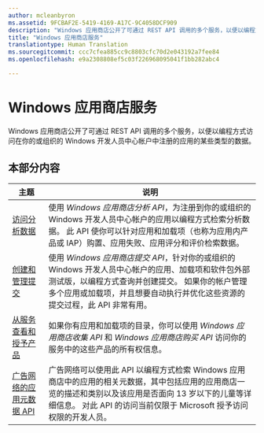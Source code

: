 ```yaml
---
author: mcleanbyron
ms.assetid: 9FCBAF2E-5419-4169-A17C-9C4058DCF909
description: "Windows 应用商店公开了可通过 REST API 调用的多个服务，以便以编程方式访问在你的或组织的 Windows 开发人员中心帐户中注册的应用的某些类型的数据。"
title: "Windows 应用商店服务"
translationtype: Human Translation
ms.sourcegitcommit: ccc7cfea885cc9c8803cfc70d2e043192a7fee84
ms.openlocfilehash: e9a2308808ef5c03f226968095041f1bb282abc4

---
```


# <a name="windows-store-services"></a>Windows 应用商店服务

Windows 应用商店公开了可通过 REST API 调用的多个服务，以便以编程方式访问在你的或组织的 Windows 开发人员中心帐户中注册的应用的某些类型的数据。

## <a name="in-this-section"></a>本部分内容


| 主题            | 说明                 |
|------------------|-----------------------------|
| [访问分析数据](access-analytics-data-using-windows-store-services.md) | 使用 *Windows 应用商店分析 API*，为注册到你的或组织的 Windows 开发人员中心帐户的应用以编程方式检索分析数据。 此 API 使你可以针对应用和加载项（也称为应用内产品或 IAP）购置、应用失败、应用评分和评价检索数据。 |
| [创建和管理提交](create-and-manage-submissions-using-windows-store-services.md) | 使用 *Windows 应用商店提交 API*，针对你的或组织的 Windows 开发人员中心帐户的应用、加载项和软件包外部测试版，以编程方式查询并创建提交。 如果你的帐户管理多个应用或加载项，并且想要自动执行并优化这些资源的提交过程，此 API 非常有用。 |
| [从服务查看和授予产品](view-and-grant-products-from-a-service.md)  | 如果你有应用和加载项的目录，你可以使用 *Windows 应用商店收集 API* 和 *Windows 应用商店购买 API* 访问你的服务中的这些产品的所有权信息。  |
| [广告网络的应用元数据 API](app-metadata-api-for-advertising-networks.md)  | 广告网络可以使用此 API 以编程方式检索 Windows 应用商店中的应用的相关元数据，其中包括应用的应用商店一览的描述和类别以及该应用是否面向 13 岁以下的儿童等详细信息。 对此 API 的访问当前仅限于 Microsoft 授予访问权限的开发人员。  |



 

 

 



<!--HONumber=Dec16_HO3-->


